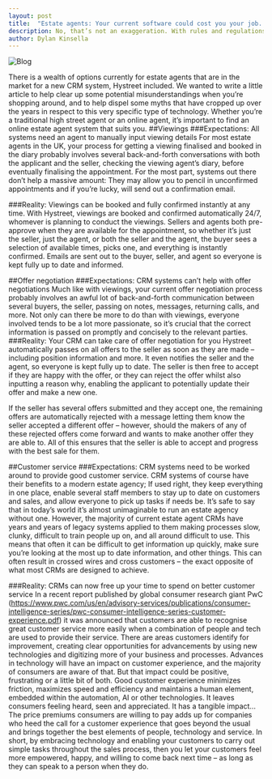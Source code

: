 ```yaml
---
layout: post
title:  "Estate agents: Your current software could cost you your job. Here’s why."
description: No, that’s not an exaggeration. With rules and regulations in our industry constantly updating, it’s incredibly important to make sure you are using a system that keeps up with the times.
author: Dylan Kinsella
---
```


![Blog]({{site.url}}/images/CRM.jpg)

There is a wealth of options currently for estate agents that are in the market for a new CRM system, Hystreet included. We wanted to write a little article to help clear up some potential misunderstandings when you’re shopping around, and to help dispel some myths that have cropped up over the years in respect to this very specific type of technology. Whether you’re a traditional high street agent or an online agent, it’s important to find an online estate agent system that suits you.
##Viewings
###Expectations: All systems need an agent to manually input viewing details
For most estate agents in the UK, your process for getting a viewing finalised and booked in the diary probably involves several back-and-forth conversations with both the applicant and the seller, checking the viewing agent’s diary, before eventually finalising the appointment. For the most part, systems out there don’t help a massive amount: They may allow you to pencil in unconfirmed appointments and if you’re lucky, will send out a confirmation email.

###Reality: Viewings can be booked and fully confirmed instantly at any time.
With Hystreet, viewings are booked and confirmed automatically 24/7, whomever is planning to conduct the viewings. Sellers and agents both pre-approve when they are available for the appointment, so whether it’s just the seller, just the agent, or both the seller and the agent, the buyer sees a selection of available times, picks one, and everything is instantly confirmed. Emails are sent out to the buyer, seller, and agent so everyone is kept fully up to date and informed.

##Offer negotiation
###Expectations: CRM systems can’t help with offer negotiations
Much like with viewings, your current offer negotiation process probably involves an awful lot of back-and-forth communication between several buyers, the seller, passing on notes, messages, returning calls, and more. Not only can there be more to do than with viewings, everyone involved tends to be a lot more passionate, so it’s crucial that the correct information is passed on promptly and concisely to the relevant parties.
###Reality: Your CRM can take care of offer negotiation for you
Hystreet automatically passes on all offers to the seller as soon as they are made – including position information and more. It even notifies the seller and the agent, so everyone is kept fully up to date. The seller is then free to accept if they are happy with the offer, or they can reject the offer whilst also inputting a reason why, enabling the applicant to potentially update their offer and make a new one.

If the seller has several offers submitted and they accept one, the remaining offers are automatically rejected with a message letting them know the seller accepted a different offer – however, should the makers of any of these rejected offers come forward and wants to make another offer they are able to. All of this ensures that the seller is able to accept and progress with the best sale for them.

##Customer service
###Expectations: CRM systems need to be worked around to provide good customer service.
CRM systems of course have their benefits to a modern estate agency; If used right, they keep everything in one place, enable several staff members to stay up to date on customers and sales, and allow everyone to pick up tasks if needs be. It’s safe to say that in today’s world it’s almost unimaginable to run an estate agency without one. However, the majority of current estate agent CRMs have years and years of legacy systems applied to them making processes slow, clunky, difficult to train people up on, and all around difficult to use. This means that often it can be difficult to get information up quickly, make sure you’re looking at the most up to date information, and other things. This can often result in crossed wires and cross customers – the exact opposite of what most CRMs are designed to achieve.

###Reality: CRMs can now free up your time to spend on better customer service
In a recent report published by global consumer research giant PwC (https://www.pwc.com/us/en/advisory-services/publications/consumer-intelligence-series/pwc-consumer-intelligence-series-customer-experience.pdf) it was announced that customers are able to recognise great customer service more easily when a combination of people and tech are used to provide their service.
There are areas customers identify for improvement, creating clear opportunities for advancements by using new technologies and digitizing more of your business and processes. Advances in technology will have an impact on customer experience, and the majority of consumers are aware of that. But that impact could be positive, frustrating or a little bit of both.
Good customer experience minimizes friction, maximizes speed and efficiency and maintains a human element, embedded within the automation, AI or other technologies. It leaves consumers feeling heard, seen and appreciated. It has a tangible impact…
The price premiums consumers are willing to pay adds up for companies who heed the call for a customer experience that goes beyond the usual and brings together the best elements of people, technology and service.
In short, by embracing technology and enabling your customers to carry out simple tasks throughout the sales process, then you let your customers feel more empowered, happy, and willing to come back next time – as long as they can speak to a person when they do.
